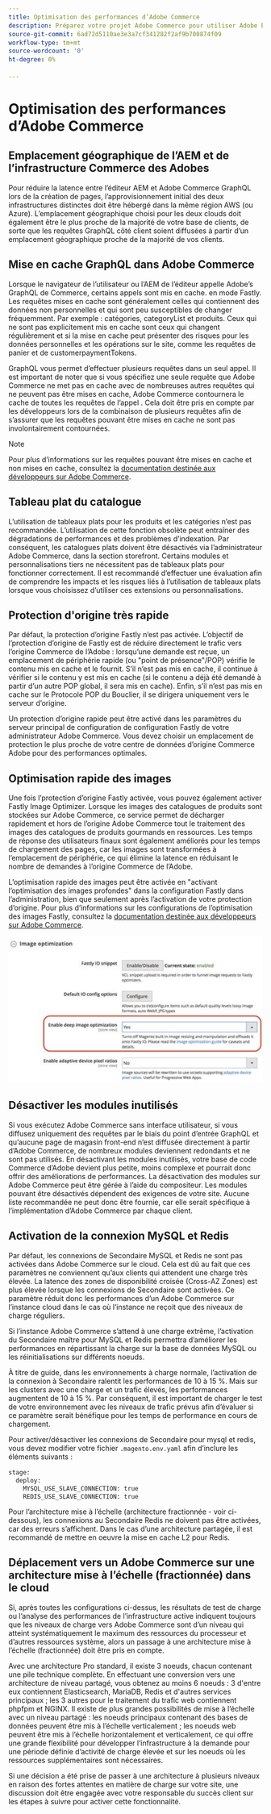 ```yaml
---
title: Optimisation des performances d’Adobe Commerce
description: Préparez votre projet Adobe Commerce pour utiliser Adobe Experience Manager en tant que CMS en modifiant certains paramètres par défaut.
source-git-commit: 6ad72d5110ae3e3a7cf341282f2af9b700874f09
workflow-type: tm+mt
source-wordcount: '0'
ht-degree: 0%

---
```



# Optimisation des performances d’Adobe Commerce

## Emplacement géographique de l’AEM et de l’infrastructure Commerce des Adobes

Pour réduire la latence entre l’éditeur AEM et Adobe Commerce GraphQL lors de la création de pages, l’approvisionnement initial des deux infrastructures distinctes doit être hébergé dans la même région AWS (ou Azure). L’emplacement géographique choisi pour les deux clouds doit également être le plus proche de la majorité de votre base de clients, de sorte que les requêtes GraphQL côté client soient diffusées à partir d’un emplacement géographique proche de la majorité de vos clients.

## Mise en cache GraphQL dans Adobe Commerce

Lorsque le navigateur de l’utilisateur ou l’AEM de l’éditeur appelle Adobe’s GraphQL de Commerce, certains appels sont mis en cache.
en mode Fastly. Les requêtes mises en cache sont généralement celles qui contiennent des données non personnelles et qui sont peu susceptibles de changer fréquemment. Par exemple : catégories, categoryList et produits. Ceux qui ne sont pas explicitement mis en cache sont ceux qui changent régulièrement et si la mise en cache peut présenter des risques pour les données personnelles et les opérations sur le site, comme les requêtes de panier et de customerpaymentTokens.

GraphQL vous permet d’effectuer plusieurs requêtes dans un seul appel. Il est important de noter que si vous spécifiez une seule requête que Adobe Commerce ne met pas en cache avec de nombreuses autres requêtes qui ne peuvent pas être mises en cache, Adobe Commerce contournera le cache de toutes les requêtes de l’appel . Cela doit être pris en compte par les développeurs lors de la combinaison de plusieurs requêtes afin de s’assurer que les requêtes pouvant être mises en cache ne sont pas involontairement contournées.

>[!NOTE]
>
> Pour plus d’informations sur les requêtes pouvant être mises en cache et non mises en cache, consultez la [documentation destinée aux développeurs sur Adobe Commerce](https://devdocs.magento.com/guides/v2.4/graphql/caching.html).

## Tableau plat du catalogue

L’utilisation de tableaux plats pour les produits et les catégories n’est pas recommandée. L’utilisation de cette fonction obsolète peut entraîner des dégradations de performances et des problèmes d’indexation. Par conséquent, les catalogues plats doivent être désactivés via l’administrateur Adobe Commerce, dans la section storefront. Certains modules et personnalisations tiers ne nécessitent pas de tableaux plats pour fonctionner correctement. Il est recommandé d’effectuer une évaluation afin de comprendre les impacts et les risques liés à l’utilisation de tableaux plats lorsque vous choisissez d’utiliser ces extensions ou personnalisations.

## Protection d&#39;origine très rapide

Par défaut, la protection d’origine Fastly n’est pas activée. L’objectif de l’protection d’origine de Fastly est de réduire directement le trafic vers l’origine Commerce de l’Adobe : lorsqu’une demande est reçue, un emplacement de périphérie rapide (ou &quot;point de présence&quot;/POP) vérifie le contenu mis en cache et le fournit. S’il n’est pas mis en cache, il continue à vérifier si le contenu y est mis en cache (si le contenu a déjà été demandé à partir d’un autre POP global, il sera mis en cache). Enfin, s’il n’est pas mis en cache sur le Protocole POP du Bouclier, il se dirigera uniquement vers le serveur d’origine.

Un protection d’origine rapide peut être activé dans les paramètres du serveur principal de configuration de configuration Fastly de votre administrateur Adobe Commerce. Vous devez choisir un emplacement de protection le plus proche de votre centre de données d’origine Commerce Adobe pour des performances optimales.

## Optimisation rapide des images

Une fois l’protection d’origine Fastly activée, vous pouvez également activer Fastly Image Optimizer. Lorsque les images des catalogues de produits sont stockées sur Adobe Commerce, ce service permet de décharger rapidement et hors de l’origine Adobe Commerce tout le traitement des images des catalogues de produits gourmands en ressources. Les temps de réponse des utilisateurs finaux sont également améliorés pour les temps de chargement des pages, car les images sont transformées à l’emplacement de périphérie, ce qui élimine la latence en réduisant le nombre de demandes à l’origine Commerce de l’Adobe.

L’optimisation rapide des images peut être activée en &quot;activant l’optimisation des images profondes&quot; dans la configuration Fastly dans l’administration, bien que seulement après l’activation de votre protection d’origine. Pour plus d’informations sur les configurations de l’optimisation des images Fastly, consultez la [documentation destinée aux développeurs sur Adobe Commerce](https://devdocs.magento.com/cloud/cdn/fastly-image-optimization.html).

![Capture d’écran des paramètres d’optimisation des images Fastly dans Adobe Commerce Admin](../assets/commerce-at-scale/image-optimization.svg)

## Désactiver les modules inutilisés

Si vous exécutez Adobe Commerce sans interface utilisateur, si vous diffusez uniquement des requêtes par le biais du point d’entrée GraphQL et qu’aucune page de magasin front-end n’est diffusée directement à partir d’Adobe Commerce, de nombreux modules deviennent redondants et ne sont pas utilisés. En désactivant les modules inutilisés, votre base de code Commerce d’Adobe devient plus petite, moins complexe et pourrait donc offrir des améliorations de performances. La désactivation des modules sur Adobe Commerce peut être gérée à l’aide du compositeur. Les modules pouvant être désactivés dépendent des exigences de votre site. Aucune liste recommandée ne peut donc être fournie, car elle serait spécifique à l’implémentation d’Adobe Commerce par chaque client.

## Activation de la connexion MySQL et Redis

Par défaut, les connexions de Secondaire MySQL et Redis ne sont pas activées dans Adobe Commerce sur le cloud. Cela est dû au fait que ces paramètres ne conviennent qu’aux clients qui attendent une charge très élevée. La latence des zones de disponibilité croisée (Cross-AZ Zones) est plus élevée lorsque les connexions de Secondaire sont activées. Ce paramètre réduit donc les performances d’un Adobe Commerce sur l’instance cloud dans le cas où l’instance ne reçoit que des niveaux de charge réguliers.

Si l’instance Adobe Commerce s’attend à une charge extrême, l’activation du Secondaire maître pour MySQL et Redis permettra d’améliorer les performances en répartissant la charge sur la base de données MySQL ou les réinitialisations sur différents noeuds.

À titre de guide, dans les environnements à charge normale, l’activation de la connexion à Secondaire ralentit les performances de 10 à 15 %. Mais sur les clusters avec une charge et un trafic élevés, les performances augmentent de 10 à 15 %. Par conséquent, il est important de charger le test de votre environnement avec les niveaux de trafic prévus afin d’évaluer si ce paramètre serait bénéfique pour les temps de performance en cours de chargement.

Pour activer/désactiver les connexions de Secondaire pour mysql et redis, vous devez modifier votre fichier `.magento.env.yaml` afin d’inclure les éléments suivants :

```
stage:
  deploy:
    MYSQL_USE_SLAVE_CONNECTION: true
    REDIS_USE_SLAVE_CONNECTION: true
```

Pour l’architecture mise à l’échelle (architecture fractionnée - voir ci-dessous), les connexions au Secondaire Redis ne doivent pas être activées, car des erreurs s’affichent. Dans le cas d’une architecture partagée, il est recommandé de mettre en oeuvre la mise en cache L2 pour Redis.

## Déplacement vers un Adobe Commerce sur une architecture mise à l’échelle (fractionnée) dans le cloud

Si, après toutes les configurations ci-dessus, les résultats de test de charge ou l’analyse des performances de l’infrastructure active indiquent toujours que les niveaux de charge vers Adobe Commerce sont d’un niveau qui atteint systématiquement le maximum des ressources du processeur et d’autres ressources système, alors un passage à une architecture mise à l’échelle (fractionnée) doit être pris en compte.

Avec une architecture Pro standard, il existe 3 noeuds, chacun contenant une pile technique complète. En effectuant une conversion vers une architecture de niveau partagé, vous obtenez au moins 6 noeuds : 3 d&#39;entre eux contiennent Elasticsearch, MariaDB, Redis et d&#39;autres services principaux ; les 3 autres pour le traitement du trafic web contiennent phpfpm et NGINX. Il existe de plus grandes possibilités de mise à l’échelle avec un niveau partagé : les noeuds principaux contenant des bases de données peuvent être mis à l’échelle verticalement ; les noeuds web peuvent être mis à l’échelle horizontalement et verticalement, ce qui offre une grande flexibilité pour développer l’infrastructure à la demande pour une période définie d’activité de charge élevée et sur les noeuds où les ressources supplémentaires sont nécessaires.

Si une décision a été prise de passer à une architecture à plusieurs niveaux en raison des fortes attentes en matière de charge sur votre site, une discussion doit être engagée avec votre responsable du succès client sur les étapes à suivre pour activer cette fonctionnalité.